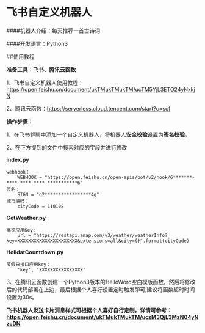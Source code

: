 # 飞书自定义机器人

####机器人介绍：每天推荐一首古诗词

####开发语言：Python3

##使用教程

**准备工具：飞书、腾讯云函数**

1、飞书自定义机器人使用教程：https://open.feishu.cn/document/ukTMukTMukTM/ucTM5YjL3ETO24yNxkjN

2、腾讯云函数：https://serverless.cloud.tencent.com/start?c=scf

**操作步骤：**

1、在飞书群聊中添加一个自定义机器人，将机器人**安全校验**设置为**签名校验**。

2、在下方提到的文件中搜索对应的字段并进行修改

**index.py**

```angular2html
webhook：
    WEBHOOK = "https://open.feishu.cn/open-apis/bot/v2/hook/6*******-****-****-****-***********6"
签名：
    SIGN = "q2*****************4g"
城市编码：
    cityCode = 110108
```
**GetWeather.py**

```angular2html
高德应用Key:
    url = "https://restapi.amap.com/v3/weather/weatherInfo?key=XXXXXXXXXXXXXXXXXXXXXX&extensions=all&city={}".format(cityCode)
```

**HolidatCountdown.py**

```angular2html
节假日接口应用key：
    'key', 'XXXXXXXXXXXXXXXX'
```

3、在腾讯云函数创建一个Python3版本的HelloWord空白模版函数，然后将修改后的代码部署在上边，最后根据个人喜好设置定时触发即可,建议将函数超时时间设置为30s。

**飞书机器人发送卡片消息样式可根据个人喜好自行定制，详情可参考：https://open.feishu.cn/document/ukTMukTMukTM/uczM3QjL3MzN04yNzcDN**